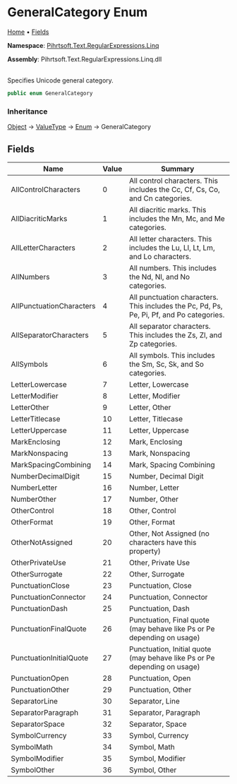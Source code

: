 # GeneralCategory Enum

[Home](../../../../../README.md) &#x2022; [Fields](#fields)

**Namespace**: [Pihrtsoft.Text.RegularExpressions.Linq](../README.md)

**Assembly**: Pihrtsoft\.Text\.RegularExpressions\.Linq\.dll

\
Specifies Unicode general category\.

```csharp
public enum GeneralCategory
```

### Inheritance

[Object](https://docs.microsoft.com/en-us/dotnet/api/system.object) &#x2192; [ValueType](https://docs.microsoft.com/en-us/dotnet/api/system.valuetype) &#x2192; [Enum](https://docs.microsoft.com/en-us/dotnet/api/system.enum) &#x2192; GeneralCategory

## Fields

| Name | Value | Summary |
| ---- | ----- | ------- |
| AllControlCharacters | 0 | All control characters\. This includes the Cc, Cf, Cs, Co, and Cn categories\. |
| AllDiacriticMarks | 1 | All diacritic marks\. This includes the Mn, Mc, and Me categories\. |
| AllLetterCharacters | 2 | All letter characters\. This includes the Lu, Ll, Lt, Lm, and Lo characters\. |
| AllNumbers | 3 | All numbers\. This includes the Nd, Nl, and No categories\. |
| AllPunctuationCharacters | 4 | All punctuation characters\. This includes the Pc, Pd, Ps, Pe, Pi, Pf, and Po categories\. |
| AllSeparatorCharacters | 5 | All separator characters\. This includes the Zs, Zl, and Zp categories\. |
| AllSymbols | 6 | All symbols\. This includes the Sm, Sc, Sk, and So categories\. |
| LetterLowercase | 7 | Letter, Lowercase |
| LetterModifier | 8 | Letter, Modifier |
| LetterOther | 9 | Letter, Other |
| LetterTitlecase | 10 | Letter, Titlecase |
| LetterUppercase | 11 | Letter, Uppercase |
| MarkEnclosing | 12 | Mark, Enclosing |
| MarkNonspacing | 13 | Mark, Nonspacing |
| MarkSpacingCombining | 14 | Mark, Spacing Combining |
| NumberDecimalDigit | 15 | Number, Decimal Digit |
| NumberLetter | 16 | Number, Letter |
| NumberOther | 17 | Number, Other |
| OtherControl | 18 | Other, Control |
| OtherFormat | 19 | Other, Format |
| OtherNotAssigned | 20 | Other, Not Assigned \(no characters have this property\) |
| OtherPrivateUse | 21 | Other, Private Use |
| OtherSurrogate | 22 | Other, Surrogate |
| PunctuationClose | 23 | Punctuation, Close |
| PunctuationConnector | 24 | Punctuation, Connector |
| PunctuationDash | 25 | Punctuation, Dash |
| PunctuationFinalQuote | 26 | Punctuation, Final quote \(may behave like Ps or Pe depending on usage\) |
| PunctuationInitialQuote | 27 | Punctuation, Initial quote \(may behave like Ps or Pe depending on usage\) |
| PunctuationOpen | 28 | Punctuation, Open |
| PunctuationOther | 29 | Punctuation, Other |
| SeparatorLine | 30 | Separator, Line |
| SeparatorParagraph | 31 | Separator, Paragraph |
| SeparatorSpace | 32 | Separator, Space |
| SymbolCurrency | 33 | Symbol, Currency |
| SymbolMath | 34 | Symbol, Math |
| SymbolModifier | 35 | Symbol, Modifier |
| SymbolOther | 36 | Symbol, Other |

